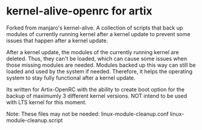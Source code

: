 # kernel-alive-openrc for artix

Forked from manjaro's kernel-alive. A collection of scripts that back up modules of currently running kernel after a kernel update to prevent some issues that happen after a kernel update.

After a kernel update, the modules of the currently running kernel are deleted. Thus, they can't be loaded, which can cause some issues when those missing modules are needed. Modules backed up this way can still be loaded and used by the system if needed. Therefore, it helps the operating system to stay fully functional after a kernel update.

Its written for Artix-OpenRC with the ability to create boot option for the backup of maximumly 3 different kernel versions. NOT intend to be used with LTS kernel for this moment.

Note:
These files may not be needed:
  linux-module-cleanup.conf
  linux-module-cleanup.script
